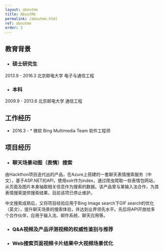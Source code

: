 ```yaml
---
layout: aboutme
title: AboutMe
permalink: /aboutme.html
ref: aboutme
order: 2
---
```


## 教育背景

- ### 硕士研究生
2013.9 - 2016.3  北京邮电大学  电子与通信工程
- ### 本科
2009.9 - 2013.6  北京邮电大学  通信工程

## 工作经历

- 2016.3 - *  微软  Bing Multimedia Team  软件工程师

## 项目经历

- ### 聊天场景动图（表情）搜索

由Hackthon项目迭代出的产品，在Azure上搭建的一套聊天表情搜索服务（中文），基于ASP.NET的API，使用solr作为index，通过爬虫爬取一些表情包网站，从页面及图片本身抽取相关信息作为搜索的数据。该产品曾与某输入法合作，为其表情搜索提供搜索结果，目前该项已停止维护。

中文搜索成熟后，又将项目经验应用于Bing Image search下GIF search的优化（英文），提升聊天场景的搜索体验，并达到业界领先水平。先后将API开放给多个合作伙伴，应用于输入法、邮件系统、聊天应用等。

- ### Q&A视频及产品评测视频的权威性鉴别与推荐



- ### Web搜索页面视频卡片结果中大视频场景优化

